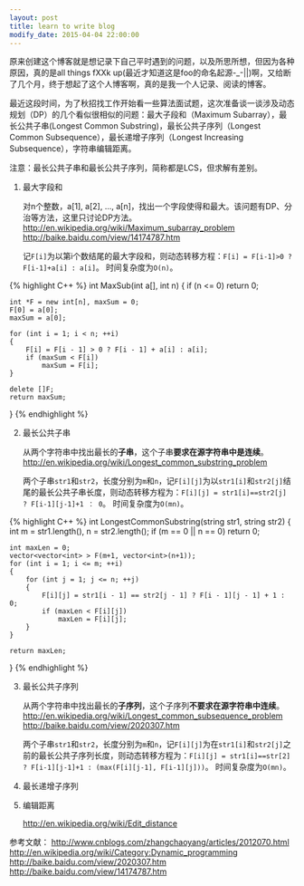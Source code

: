 ```yaml
---
layout: post
title: learn to write blog
modify_date: 2015-04-04 22:00:00
---
```


原来创建这个博客就是想记录下自己平时遇到的问题，以及所思所想，但因为各种原因，真的是all things fXXk up(最近才知道这是foo的命名起源-_-||)啊，又给断了几个月，终于想起了这个人博客啊，真的是我一个人记录、阅读的博客。

最近这段时间，为了秋招找工作开始看一些算法面试题，这次准备谈一谈涉及动态规划（DP）的几个看似很相似的问题：最大子段和（Maximum Subarray），最长公共子串(Longest Common Substring)，最长公共子序列（Longest Common Subsequence），最长递增子序列（Longest Increasing Subsequence），字符串编辑距离。

注意：最长公共子串和最长公共子序列，简称都是LCS，但求解有差别。

1. 最大字段和

	对n个整数，a[1], a[2], ..., a[n]，找出一个字段使得和最大。该问题有DP、分治等方法，这里只讨论DP方法。
	http://en.wikipedia.org/wiki/Maximum_subarray_problem
	http://baike.baidu.com/view/14174787.htm

	记`F[i]`为以第i个数结尾的最大字段和，则动态转移方程：`F[i] = F[i-1]>0 ? F[i-1]+a[i] : a[i]`。
	时间复杂度为`O(n)`。

{% highlight C++ %}
int MaxSub(int a[], int n)
{ 
	if (n <= 0)
		return 0;

	int *F = new int[n], maxSum = 0;
	F[0] = a[0];
	maxSum = a[0];

	for (int i = 1; i < n; ++i)
	{
		F[i] = F[i - 1] > 0 ? F[i - 1] + a[i] : a[i];
		if (maxSum < F[i])
			maxSum = F[i];
	}

	delete []F;
	return maxSum;
}
{% endhighlight %}

2. 最长公共子串

	从两个字符串中找出最长的**子串**，这个子串**要求在源字符串中是连续**。
	http://en.wikipedia.org/wiki/Longest_common_substring_problem

	两个子串`str1`和`str2`，长度分别为`m`和`n`，记`F[i][j]`为以`str1[i]`和`str2[j]`结尾的最长公共子串长度，则动态转移方程为：`F[i][j] = str1[i]==str2[j] ? F[i-1][j-1]+1 ： 0`。
	时间复杂度为`O(mn)`。

{% highlight C++ %}
int LongestCommonSubstring(string str1, string str2)
{
	int m = str1.length(), n = str2.length();
	if (m == 0 || n == 0)
		return 0;

	int maxLen = 0;
	vector<vector<int> > F(m+1, vector<int>(n+1));
	for (int i = 1; i <= m; ++i)
	{
		for (int j = 1; j <= n; ++j)
		{
			F[i][j] = str1[i - 1] == str2[j - 1] ? F[i - 1][j - 1] + 1 : 0;
			if (maxLen < F[i][j])
				maxLen = F[i][j];
		}
	}

	return maxLen;
}
{% endhighlight %}

3. 最长公共子序列
	
	从两个字符串中找出最长的**子序列**，这个子序列**不要求在源字符串中连续**。
	http://en.wikipedia.org/wiki/Longest_common_subsequence_problem
	http://baike.baidu.com/view/2020307.htm

	两个子串`str1`和`str2`，长度分别为`m`和`n`，记`F[i][j]`为在`str1[i]`和`str2[j]`之前的最长公共子序列长度，则动态转移方程为：`F[i][j] = str1[i]==str[2] ? F[i-1][j-1]+1 : (max(F[i][j-1], F[i-1][j]))`。
	时间复杂度为`O(mn)`。

4. 最长递增子序列

5. 编辑距离
	
	http://en.wikipedia.org/wiki/Edit_distance

参考文献：
http://www.cnblogs.com/zhangchaoyang/articles/2012070.html
http://en.wikipedia.org/wiki/Category:Dynamic_programming
http://baike.baidu.com/view/2020307.htm
http://baike.baidu.com/view/14174787.htm
